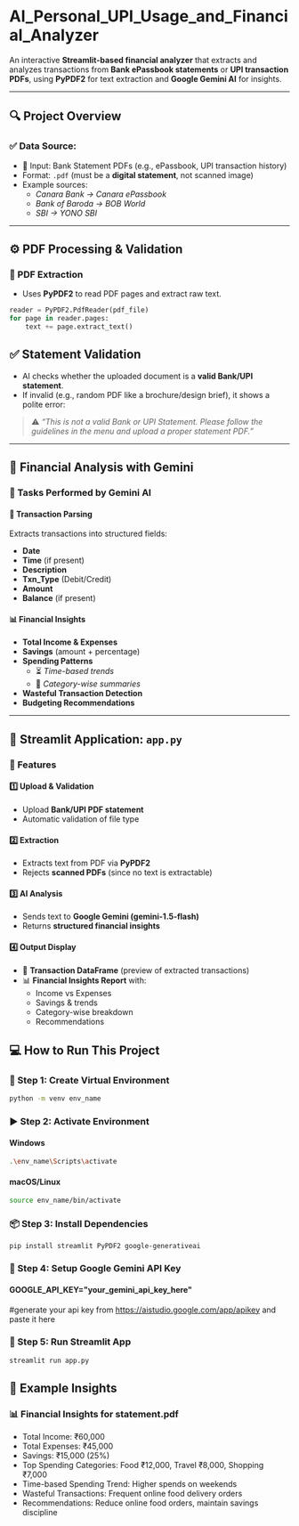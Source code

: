 # AI_Personal_UPI_Usage_and_Financial_Analyzer  

An interactive **Streamlit-based financial analyzer** that extracts and analyzes transactions from **Bank ePassbook statements** or **UPI transaction PDFs**, using **PyPDF2** for text extraction and **Google Gemini AI** for insights.  

---

## 🔍 Project Overview  

### ✅ Data Source:  
- 📄 Input: Bank Statement PDFs (e.g., ePassbook, UPI transaction history)  
- Format: `.pdf` (must be a **digital statement**, not scanned image)  
- Example sources:  
  - *Canara Bank → Canara ePassbook*  
  - *Bank of Baroda → BOB World*  
  - *SBI → YONO SBI*  

---

## ⚙️ PDF Processing & Validation  

### 📂 PDF Extraction  
- Uses **PyPDF2** to read PDF pages and extract raw text.  

```python
reader = PyPDF2.PdfReader(pdf_file)
for page in reader.pages:
    text += page.extract_text()
```
## ✅ Statement Validation  

- AI checks whether the uploaded document is a **valid Bank/UPI statement**.  
- If invalid (e.g., random PDF like a brochure/design brief), it shows a polite error:  

> ⚠️ *“This is not a valid Bank or UPI Statement. Please follow the guidelines in the menu and upload a proper statement PDF.”*  

---

## 🤖 Financial Analysis with Gemini  

### 🔧 Tasks Performed by Gemini AI  

#### 📑 Transaction Parsing  
Extracts transactions into structured fields:  
- **Date**  
- **Time** (if present)  
- **Description**  
- **Txn_Type** (Debit/Credit)  
- **Amount**  
- **Balance** (if present)  

#### 📊 Financial Insights  
- **Total Income & Expenses**  
- **Savings** (amount + percentage)  
- **Spending Patterns**  
  - ⏳ *Time-based trends*  
  - 📂 *Category-wise summaries*  
- **Wasteful Transaction Detection**  
- **Budgeting Recommendations**  

---

## 🚀 Streamlit Application: `app.py`  

### 🔧 Features  

#### 1️⃣ Upload & Validation  
- Upload **Bank/UPI PDF statement**  
- Automatic validation of file type  

#### 2️⃣ Extraction  
- Extracts text from PDF via **PyPDF2**  
- Rejects **scanned PDFs** (since no text is extractable)  

#### 3️⃣ AI Analysis  
- Sends text to **Google Gemini (gemini-1.5-flash)**  
- Returns **structured financial insights**  

#### 4️⃣ Output Display  
- 📑 **Transaction DataFrame** (preview of extracted transactions)  
- 📊 **Financial Insights Report** with:  
  - Income vs Expenses  
  - Savings & trends  
  - Category-wise breakdown  
  - Recommendations  
## 💻 How to Run This Project
### 🧪 Step 1: Create Virtual Environment
```bash
python -m venv env_name
```
### ▶️ Step 2: Activate Environment
#### Windows
```bash
.\env_name\Scripts\activate
```
#### macOS/Linux
```bash
source env_name/bin/activate
```
### 📦 Step 3: Install Dependencies
```bash
pip install streamlit PyPDF2 google-generativeai
```
### 🔑 Step 4: Setup Google Gemini API Key
#### GOOGLE_API_KEY="your_gemini_api_key_here"  
#generate your api key from https://aistudio.google.com/app/apikey and paste it here
### 🚀 Step 5: Run Streamlit App
```bash
streamlit run app.py
```
## 📌 Example Insights
### 📊 Financial Insights for statement.pdf
- Total Income: ₹60,000
- Total Expenses: ₹45,000
- Savings: ₹15,000 (25%)
- Top Spending Categories: Food ₹12,000, Travel ₹8,000, Shopping ₹7,000
- Time-based Spending Trend: Higher spends on weekends
- Wasteful Transactions: Frequent online food delivery orders
- Recommendations: Reduce online food orders, maintain savings discipline

